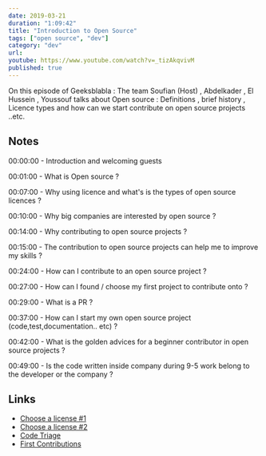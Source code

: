 ```yaml
---
date: 2019-03-21
duration: "1:09:42"
title: "Introduction to Open Source"
tags: ["open source", "dev"]
category: "dev"
url:
youtube: https://www.youtube.com/watch?v=_tizAkqvivM
published: true
---
```


On this episode of Geeksblabla : The team Soufian (Host) , Abdelkader , El Hussein , Youssouf talks about Open source : Definitions , brief history , Licence types and how can we start contribute on open source projects ..etc.

## Notes

00:00:00 - Introduction and welcoming guests

00:01:00 - What is Open source ?

00:07:00 - Why using licence and what's is the types of open source licences ?

00:10:00 - Why big companies are interested by open source ?

00:14:00 - Why contributing to open source projects ?

00:15:00 - The contribution to open source projects can help me to improve my skills ?

00:24:00 - How can I contribute to an open source project ?

00:27:00 - How can I found / choose my first project to contribute onto ?

00:29:00 - What is a PR ?

00:37:00 - How can I start my own open source project (code,test,documentation.. etc) ?

00:42:00 - What is the golden advices for a beginner contributor in open source projects ?

00:49:00 - Is the code written inside company during 9-5 work belong to the developer or the company ?

## Links

- [Choose a license #1](https://ufal.github.io/public-license-selector/)
- [Choose a license #2](https://choosealicense.com/)
- [Code Triage](https://www.codetriage.com/)
- [First Contributions](https://github.com/firstcontributions/first-contributions)
